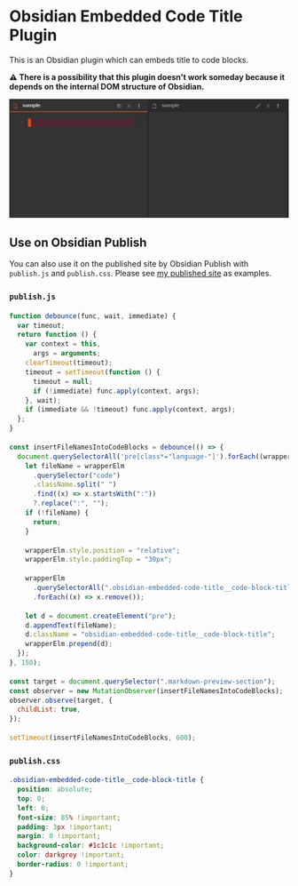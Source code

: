 Obsidian Embedded Code Title Plugin
===================================

This is an Obsidian plugin which can embeds title to code blocks.

**⚠ There is a possibility that this plugin doesn't work someday because it depends on the internal DOM structure of Obsidian.**

![Demo](demo.gif)

## Use on Obsidian Publish

You can also use it on the published site by Obsidian Publish with `publish.js` and `publish.css`. Please see [my published site](https://minerva.mamansoft.net/Obsidian/Obsidian+Publish%E3%81%AE%E3%82%B5%E3%82%A4%E3%83%88%E3%81%A7%E3%82%B3%E3%83%BC%E3%83%89%E3%83%96%E3%83%AD%E3%83%83%E3%82%AF%E3%81%AB%E3%83%95%E3%82%A1%E3%82%A4%E3%83%AB%E5%90%8D%E3%82%92%E5%9F%8B%E3%82%81%E8%BE%BC%E3%82%80) as examples.

### `publish.js`

```js
function debounce(func, wait, immediate) {
  var timeout;
  return function () {
    var context = this,
      args = arguments;
    clearTimeout(timeout);
    timeout = setTimeout(function () {
      timeout = null;
      if (!immediate) func.apply(context, args);
    }, wait);
    if (immediate && !timeout) func.apply(context, args);
  };
}

const insertFileNamesIntoCodeBlocks = debounce(() => {
  document.querySelectorAll('pre[class*="language-"]').forEach((wrapperElm) => {
    let fileName = wrapperElm
      .querySelector("code")
      .className.split(" ")
      .find((x) => x.startsWith(":"))
      ?.replace(":", "");
    if (!fileName) {
      return;
    }

    wrapperElm.style.position = "relative";
    wrapperElm.style.paddingTop = "30px";

    wrapperElm
      .querySelectorAll(".obsidian-embedded-code-title__code-block-title")
      .forEach((x) => x.remove());

    let d = document.createElement("pre");
    d.appendText(fileName);
    d.className = "obsidian-embedded-code-title__code-block-title";
    wrapperElm.prepend(d);
  });
}, 150);

const target = document.querySelector(".markdown-preview-section");
const observer = new MutationObserver(insertFileNamesIntoCodeBlocks);
observer.observe(target, {
  childList: true,
});

setTimeout(insertFileNamesIntoCodeBlocks, 600);
```

### `publish.css`

```css
.obsidian-embedded-code-title__code-block-title {
  position: absolute;
  top: 0;
  left: 0;
  font-size: 85% !important;
  padding: 3px !important;
  margin: 0 !important;
  background-color: #1c1c1c !important;
  color: darkgrey !important;
  border-radius: 0 !important;
}
```
